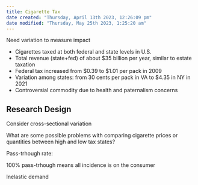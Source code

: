 ```yaml
---
title: Cigarette Tax
date created: "Thursday, April 13th 2023, 12:26:09 pm"
date modified: "Thursday, May 25th 2023, 1:25:20 am"
---
```


Need variation to measure impact

* Cigarettes taxed at both federal and state levels in U.S.
* Total revenue (state+fed) of about $35 billion per year, similar to estate taxation
* Federal tax increased from $0.39 to $1.01 per pack in 2009
* Variation among states: from 30 cents per pack in VA to $4.35 in NY in 2021
* Controversial commodity due to health and paternalism concerns

## Research Design

Consider cross-sectional variation

What are some possible problems with comparing cigarette prices or quantities between high and low tax states?

Pass-trhough rate:

100% pass-trhough means all incidence is on the consumer

Inelastic demand

